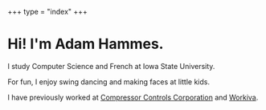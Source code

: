 +++
type = "index"
+++

# Hi! I'm Adam Hammes.

I study Computer Science and French at Iowa State University.

For fun, I enjoy swing dancing and making faces at little kids.

I have previously worked at
[Compressor Controls Corporation](https://www.cccglobal.com/) and 
[Workiva](https://www.workiva.com/).
